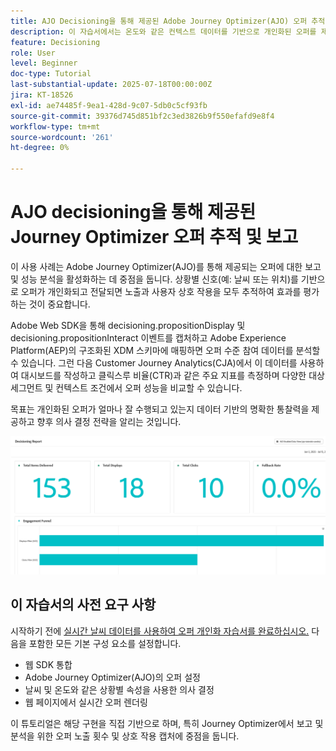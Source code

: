 ```yaml
---
title: AJO Decisioning을 통해 제공된 Adobe Journey Optimizer(AJO) 오퍼 추적 및 보고
description: 이 자습서에서는 온도와 같은 컨텍스트 데이터를 기반으로 개인화된 오퍼를 제공하는 기존 Adobe Journey Optimizer(AJO) 구현을 확장합니다. 노출 및 상호 작용 이벤트를 캡처하고 Journey Optimizer 내에서 보고할 데이터를 준비하는 방법에 대해 설명합니다.
feature: Decisioning
role: User
level: Beginner
doc-type: Tutorial
last-substantial-update: 2025-07-18T00:00:00Z
jira: KT-18526
exl-id: ae74485f-9ea1-428d-9c07-5db0c5cf93fb
source-git-commit: 39376d745d851bf2c3ed3826b9f550efafd9e8f4
workflow-type: tm+mt
source-wordcount: '261'
ht-degree: 0%

---
```


# AJO decisioning을 통해 제공된 Journey Optimizer 오퍼 추적 및 보고

이 사용 사례는 Adobe Journey Optimizer(AJO)를 통해 제공되는 오퍼에 대한 보고 및 성능 분석을 활성화하는 데 중점을 둡니다. 상황별 신호(예: 날씨 또는 위치)를 기반으로 오퍼가 개인화되고 전달되면 노출과 사용자 상호 작용을 모두 추적하여 효과를 평가하는 것이 중요합니다.

Adobe Web SDK을 통해 decisioning.propositionDisplay 및 decisioning.propositionInteract 이벤트를 캡처하고 Adobe Experience Platform(AEP)의 구조화된 XDM 스키마에 매핑하면 오퍼 수준 참여 데이터를 분석할 수 있습니다. 그런 다음 Customer Journey Analytics(CJA)에서 이 데이터를 사용하여 대시보드를 작성하고 클릭스루 비율(CTR)과 같은 주요 지표를 측정하며 다양한 대상 세그먼트 및 컨텍스트 조건에서 오퍼 성능을 비교할 수 있습니다.

목표는 개인화된 오퍼가 얼마나 잘 수행되고 있는지 데이터 기반의 명확한 통찰력을 제공하고 향후 의사 결정 전략을 알리는 것입니다.



![보고 대시보드](assets/dashboard-reporting.png)


## 이 자습서의 사전 요구 사항

시작하기 전에 [실시간 날씨 데이터를 사용하여 오퍼 개인화 자습서를 완료하십시오.](https://experienceleague.adobe.com/ko/docs/journey-optimizer-learn/personalizing-offers-with-real-time-weather-data/introduction) 다음을 포함한 모든 기본 구성 요소를 설정합니다.

- 웹 SDK 통합
- Adobe Journey Optimizer(AJO)의 오퍼 설정
- 날씨 및 온도와 같은 상황별 속성을 사용한 의사 결정
- 웹 페이지에서 실시간 오퍼 렌더링

이 튜토리얼은 해당 구현을 직접 기반으로 하며, 특히 Journey Optimizer에서 보고 및 분석을 위한 오퍼 노출 횟수 및 상호 작용 캡처에 중점을 둡니다.
